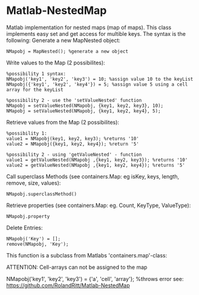 # Matlab-NestedMap

Matlab implementation for nested maps (map of maps). This class implements easy set and get access for multible keys. The syntax is the following: 
Generate a new MapNested object:

    NMapobj = MapNested(); %generate a new object

Write values to the Map (2 possibilites):

    %possibility 1 syntax: 
    NMapobj('key1', 'key2', 'key3') = 10; %assign value 10 to the keyList 
    NMapobj({'key1', 'key2', 'key4'}) = 5; %assign value 5 using a cell array for the keyList

    %possibility 2 - use the 'setValueNested' function 
    NMapobj = setValueNested(NMapobj, {key1, key2, key3}, 10); 
    NMapobj = setValueNested(NMapobj, {key1, key2, key4}, 5);

Retrieve values from the Map (2 possibilites):

    %possibility 1: 
    value1 = NMapobj(key1, key2, key3); %returns '10' 
    value2 = NMapobj({key1, key2, key4}); %return '5'

    %possibility 2 - using 'getValueNested' - function 
    value1 = getValueNested(NMapobj ,{key1, key2, key3}); %returns '10' 
    value2 = getValueNested(NMapobj ,{key1, key2, key4}); %returns '5'

Call superclass Methods (see containers.Map: eg isKey, keys, length, remove, size, values):

    NMapobj.superclassMethod()

Retrieve properties (see containers.Map: eg. Count, KeyType, ValueType):

    NMapobj.property

Delete Entries:
    
    NMapobj('Key') = [];
    remove(NMapobj, 'Key');

This function is a subclass from Matlabs 'containers.map'-class:

ATTENTION: Cell-arrays can not be assigned to the map

 NMapobj('key1', 'key2', 'key3') = {'a', 'cell', 'array'}; %throws error
see: 
https://github.com/RolandRitt/Matlab-NestedMap
